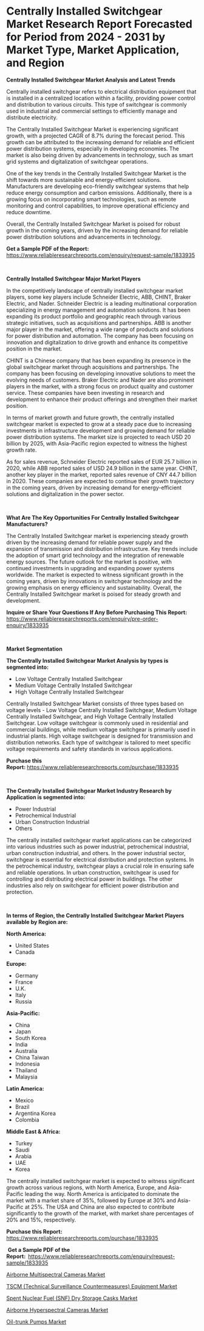 <p><h1>Centrally Installed Switchgear Market Research Report Forecasted for Period from 2024 -  2031 by Market Type, Market Application, and Region</h1></p><p><strong>Centrally Installed Switchgear Market Analysis and Latest Trends</strong></p>
<p><p>Centrally installed switchgear refers to electrical distribution equipment that is installed in a centralized location within a facility, providing power control and distribution to various circuits. This type of switchgear is commonly used in industrial and commercial settings to efficiently manage and distribute electricity.</p><p>The Centrally Installed Switchgear Market is experiencing significant growth, with a projected CAGR of 8.7% during the forecast period. This growth can be attributed to the increasing demand for reliable and efficient power distribution systems, especially in developing economies. The market is also being driven by advancements in technology, such as smart grid systems and digitalization of switchgear operations.</p><p>One of the key trends in the Centrally Installed Switchgear Market is the shift towards more sustainable and energy-efficient solutions. Manufacturers are developing eco-friendly switchgear systems that help reduce energy consumption and carbon emissions. Additionally, there is a growing focus on incorporating smart technologies, such as remote monitoring and control capabilities, to improve operational efficiency and reduce downtime.</p><p>Overall, the Centrally Installed Switchgear Market is poised for robust growth in the coming years, driven by the increasing demand for reliable power distribution solutions and advancements in technology.</p></p>
<p><strong>Get a Sample PDF of the Report:&nbsp;</strong> <a href="https://www.reliableresearchreports.com/enquiry/request-sample/1833935">https://www.reliableresearchreports.com/enquiry/request-sample/1833935</a></p>
<p>&nbsp;</p>
<p><strong>Centrally Installed Switchgear Major Market Players</strong></p>
<p><p>In the competitively landscape of centrally installed switchgear market players, some key players include Schneider Electric, ABB, CHINT, Braker Electric, and Nader. Schneider Electric is a leading multinational corporation specializing in energy management and automation solutions. It has been expanding its product portfolio and geographic reach through various strategic initiatives, such as acquisitions and partnerships. ABB is another major player in the market, offering a wide range of products and solutions for power distribution and automation. The company has been focusing on innovation and digitalization to drive growth and enhance its competitive position in the market.</p><p>CHINT is a Chinese company that has been expanding its presence in the global switchgear market through acquisitions and partnerships. The company has been focusing on developing innovative solutions to meet the evolving needs of customers. Braker Electric and Nader are also prominent players in the market, with a strong focus on product quality and customer service. These companies have been investing in research and development to enhance their product offerings and strengthen their market position.</p><p>In terms of market growth and future growth, the centrally installed switchgear market is expected to grow at a steady pace due to increasing investments in infrastructure development and growing demand for reliable power distribution systems. The market size is projected to reach USD 20 billion by 2025, with Asia-Pacific region expected to witness the highest growth rate.</p><p>As for sales revenue, Schneider Electric reported sales of EUR 25.7 billion in 2020, while ABB reported sales of USD 24.9 billion in the same year. CHINT, another key player in the market, reported sales revenue of CNY 44.7 billion in 2020. These companies are expected to continue their growth trajectory in the coming years, driven by increasing demand for energy-efficient solutions and digitalization in the power sector.</p></p>
<p>&nbsp;</p>
<p><strong>What Are The Key Opportunities For Centrally Installed Switchgear Manufacturers?</strong></p>
<p><p>The Centrally Installed Switchgear market is experiencing steady growth driven by the increasing demand for reliable power supply and the expansion of transmission and distribution infrastructure. Key trends include the adoption of smart grid technology and the integration of renewable energy sources. The future outlook for the market is positive, with continued investments in upgrading and expanding power systems worldwide. The market is expected to witness significant growth in the coming years, driven by innovations in switchgear technology and the growing emphasis on energy efficiency and sustainability. Overall, the Centrally Installed Switchgear market is poised for steady growth and development.</p></p>
<p><strong>Inquire or Share Your Questions If Any Before Purchasing This Report:</strong> <a href="https://www.reliableresearchreports.com/enquiry/pre-order-enquiry/1833935">https://www.reliableresearchreports.com/enquiry/pre-order-enquiry/1833935</a></p>
<p>&nbsp;</p>
<p><strong>Market Segmentation</strong></p>
<p><strong>The Centrally Installed Switchgear Market Analysis by types is segmented into:</strong></p>
<p><ul><li>Low Voltage Centrally Installed Switchgear</li><li>Medium Voltage Centrally Installed Switchgear</li><li>High Voltage Centrally Installed Switchgear</li></ul></p>
<p><p>Centrally Installed Switchgear Market consists of three types based on voltage levels - Low Voltage Centrally Installed Switchgear, Medium Voltage Centrally Installed Switchgear, and High Voltage Centrally Installed Switchgear. Low voltage switchgear is commonly used in residential and commercial buildings, while medium voltage switchgear is primarily used in industrial plants. High voltage switchgear is designed for transmission and distribution networks. Each type of switchgear is tailored to meet specific voltage requirements and safety standards in various applications.</p></p>
<p><strong>Purchase this Report:&nbsp;</strong><a href="https://www.reliableresearchreports.com/purchase/1833935">https://www.reliableresearchreports.com/purchase/1833935</a></p>
<p>&nbsp;</p>
<p><strong>The Centrally Installed Switchgear Market Industry Research by Application is segmented into:</strong></p>
<p><ul><li>Power Industrial</li><li>Petrochemical Industrial</li><li>Urban Construction Industrial</li><li>Others</li></ul></p>
<p><p>The centrally installed switchgear market applications can be categorized into various industries such as power industrial, petrochemical industrial, urban construction industrial, and others. In the power industrial sector, switchgear is essential for electrical distribution and protection systems. In the petrochemical industry, switchgear plays a crucial role in ensuring safe and reliable operations. In urban construction, switchgear is used for controlling and distributing electrical power in buildings. The other industries also rely on switchgear for efficient power distribution and protection.</p></p>
<p>&nbsp;</p>
<p><strong>In terms of Region, the Centrally Installed Switchgear Market Players available by Region are:</strong></p>
<p>
    <p> <strong> North America: </strong>
        <ul>
            <li>United States</li>
            <li>Canada</li>
        </ul>
        </p> 
    <p> <strong> Europe: </strong>
        <ul>
            <li>Germany</li>
            <li>France</li>
            <li>U.K.</li>
            <li>Italy</li>
            <li>Russia</li>
        </ul>
        </p> 
    <p> <strong> Asia-Pacific: </strong>
        <ul>
            <li>China</li>
            <li>Japan</li>
            <li>South Korea</li>
            <li>India</li>
            <li>Australia</li>
            <li>China Taiwan</li>
            <li>Indonesia</li>
            <li>Thailand</li>
            <li>Malaysia</li>
        </ul>
        </p> 
    <p> <strong> Latin America: </strong>
        <ul>
            <li>Mexico</li>
            <li>Brazil</li>
            <li>Argentina Korea</li>
            <li>Colombia</li>
        </ul>
        </p> 
    <p> <strong> Middle East & Africa: </strong>
        <ul>
            <li>Turkey</li>
            <li>Saudi</li>
            <li>Arabia</li>
            <li>UAE</li>
            <li>Korea</li>
        </ul>
    </p>
    </p>
<p><p>The centrally installed switchgear market is expected to witness significant growth across various regions, with North America, Europe, and Asia-Pacific leading the way. North America is anticipated to dominate the market with a market share of 35%, followed by Europe at 30% and Asia-Pacific at 25%. The USA and China are also expected to contribute significantly to the growth of the market, with market share percentages of 20% and 15%, respectively.</p></p>
<p><strong>Purchase this Report: </strong><a href="https://www.reliableresearchreports.com/purchase/1833935">https://www.reliableresearchreports.com/purchase/1833935</a></p>
<p>&nbsp;<strong>Get a Sample PDF of the Report:&nbsp;&nbsp;</strong><a href="https://www.reliableresearchreports.com/enquiry/request-sample/1833935">https://www.reliableresearchreports.com/enquiry/request-sample/1833935</a></p>
<p><strong></strong></p>
<p><p><a href="https://github.com/gdfhhhj/Market-Research-Report-List-3/blob/main/airborne-multispectral-cameras-market.md">Airborne Multispectral Cameras Market</a></p><p><a href="https://github.com/julyju69/Market-Research-Report-List-2/blob/main/tscm-technical-surveillance-countermeasures-equipment-market.md">TSCM (Technical Surveillance Countermeasures) Equipment Market</a></p><p><a href="https://issuu.com/reportprime-2/docs/spent-nuclear-fuel-snf-dry-storage-casks-market-si">Spent Nuclear Fuel (SNF) Dry Storage Casks Market</a></p><p><a href="https://github.com/RichRobinson5/Market-Research-Report-List-3/blob/main/airborne-hyperspectral-cameras-market.md">Airborne Hyperspectral Cameras Market</a></p><p><a href="https://issuu.com/reportprime-2/docs/oil-trunk-pumps-market-size-2030.pptx">Oil-trunk Pumps Market</a></p></p>